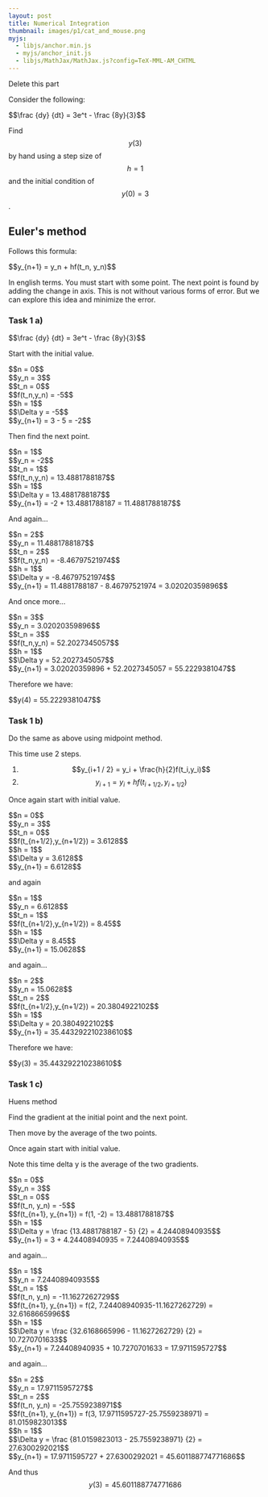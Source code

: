 ```yaml
---
layout: post
title: Numerical Integration
thumbnail: images/p1/cat_and_mouse.png
myjs:
  - libjs/anchor.min.js
  - myjs/anchor_init.js
  - libjs/MathJax/MathJax.js?config=TeX-MML-AM_CHTML
---
```



Delete this part

Consider the following:

<div>
$$\frac {dy} {dt} = 3e^t - \frac {8y}{3}$$
</div>

Find <span>$$y(3)$$</span> by hand using a step size of <span>$$h=1$$</span> and the initial condition of <span>$$y(0)=3$$</span>.


## Euler's method

Follows this formula:

<div>
$$y_{n+1} = y_n + hf(t_n, y_n)$$
</div>

In english terms. You must start with some point.
The next point is found by adding the change in axis.
This is not without various forms of error.
But we can explore this idea and minimize the error.

### Task 1 a)

<div>
$$\frac {dy} {dt} = 3e^t - \frac {8y}{3}$$
</div>

Start with the initial value.

<div>$$n = 0$$</div>
<div>$$y_n = 3$$</div>
<div>$$t_n = 0$$</div>
<div>$$f(t_n,y_n) = -5$$</div>
<div>$$h = 1$$</div>
<div>$$\Delta y = -5$$</div>
<div>$$y_{n+1} = 3 - 5 = -2$$</div>

Then find the next point.

<div>$$n = 1$$</div>
<div>$$y_n = -2$$</div>
<div>$$t_n = 1$$</div>
<div>$$f(t_n,y_n) = 13.4881788187$$</div>
<div>$$h = 1$$</div>
<div>$$\Delta y = 13.4881788187$$</div>
<div>$$y_{n+1} = -2 + 13.4881788187 = 11.4881788187$$</div>

And again...

<div>$$n = 2$$</div>
<div>$$y_n = 11.4881788187$$</div>
<div>$$t_n = 2$$</div>
<div>$$f(t_n,y_n) = -8.46797521974$$</div>
<div>$$h = 1$$</div>
<div>$$\Delta y = -8.46797521974$$</div>
<div>$$y_{n+1} = 11.4881788187 - 8.46797521974 = 3.02020359896$$</div>

And once more...

<div>$$n = 3$$</div>
<div>$$y_n = 3.02020359896$$</div>
<div>$$t_n = 3$$</div>
<div>$$f(t_n,y_n) = 52.2027345057$$</div>
<div>$$h = 1$$</div>
<div>$$\Delta y = 52.2027345057$$</div>
<div>$$y_{n+1} = 3.02020359896 + 52.2027345057 = 55.2229381047$$</div>

Therefore we have:

<div>$$y(4) = 55.2229381047$$</div>

### Task 1 b)

Do the same as above using midpoint method.

This time use 2 steps.

1. <span>$$y_{i+1 / 2} = y_i + \frac{h}{2}f(t_i,y_i)$$</span>
2. <span>$$y_{i+1} = y_i + hf(t_{i+1/2}, y_{i+1/2})$$</span>

Once again start with initial value.

<div>$$n = 0$$</div>
<div>$$y_n = 3$$</div>
<div>$$t_n = 0$$</div>
<div>$$f(t_{n+1/2},y_{n+1/2}) = 3.6128$$</div>
<div>$$h = 1$$</div>
<div>$$\Delta y = 3.6128$$</div>
<div>$$y_{n+1} = 6.6128$$</div>

and again

<div>$$n = 1$$</div>
<div>$$y_n = 6.6128$$</div>
<div>$$t_n = 1$$</div>
<div>$$f(t_{n+1/2},y_{n+1/2}) = 8.45$$</div>
<div>$$h = 1$$</div>
<div>$$\Delta y = 8.45$$</div>
<div>$$y_{n+1} = 15.0628$$</div>

and again...

<div>$$n = 2$$</div>
<div>$$y_n = 15.0628$$</div>
<div>$$t_n = 2$$</div>
<div>$$f(t_{n+1/2},y_{n+1/2}) = 20.3804922102$$</div>
<div>$$h = 1$$</div>
<div>$$\Delta y = 20.3804922102$$</div>
<div>$$y_{n+1} = 35.443292210238610$$</div>


Therefore we have:

<div>$$y(3) = 35.443292210238610$$</div>

### Task 1 c)

Huens method

Find the gradient at the initial point and the next point.

Then move by the average of the two points.


Once again start with initial value.

Note this time delta y is the average of the two gradients.

<div>$$n = 0$$</div>
<div>$$y_n = 3$$</div>
<div>$$t_n = 0$$</div>
<div>$$f(t_n, y_n) = -5$$</div>
<div>$$f(t_{n+1}, y_{n+1}) = f(1, -2) = 13.4881788187$$</div>
<div>$$h = 1$$</div>
<div>$$\Delta y = \frac {13.4881788187 - 5} {2} = 4.24408940935$$</div>
<div>$$y_{n+1} = 3 + 4.24408940935 = 7.24408940935$$</div>

and again...

<div>$$n = 1$$</div>
<div>$$y_n = 7.24408940935$$</div>
<div>$$t_n = 1$$</div>
<div>$$f(t_n, y_n) = -11.1627262729$$</div>
<div>$$f(t_{n+1}, y_{n+1}) = f(2, 7.24408940935-11.1627262729) = 32.6168665996$$</div>
<div>$$h = 1$$</div>
<div>$$\Delta y = \frac {32.6168665996 - 11.1627262729} {2} = 10.7270701633$$</div>
<div>$$y_{n+1} = 7.24408940935 + 10.7270701633 = 17.9711595727$$</div>

and again...

<div>$$n = 2$$</div>
<div>$$y_n = 17.9711595727$$</div>
<div>$$t_n = 2$$</div>
<div>$$f(t_n, y_n) = -25.7559238971$$</div>
<div>$$f(t_{n+1}, y_{n+1}) = f(3, 17.9711595727-25.7559238971) = 81.0159823013$$</div>
<div>$$h = 1$$</div>
<div>$$\Delta y = \frac {81.0159823013 - 25.7559238971} {2} = 27.6300292021$$</div>
<div>$$y_{n+1} = 17.9711595727 + 27.6300292021 = 45.601188774771686$$</div>


And thus <span>$$y(3)= 45.601188774771686$$</span>

